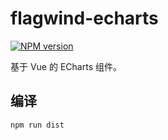 # flagwind-echarts

[![NPM version](https://img.shields.io/npm/v/flagwind-echarts.svg?style=flat)](https://www.npmjs.com/package/flagwind-echarts)

基于 Vue 的 ECharts 组件。

## 编译

``` sh
npm run dist
```
